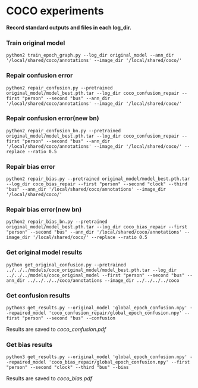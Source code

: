 # COCO experiments

**Record standard outputs and files in each log_dir.**

### Train original model
```
python2 train_epoch_graph.py --log_dir original_model --ann_dir '/local/shared/coco/annotations' --image_dir '/local/shared/coco/'
```

### Repair confusion error
```
python2 repair_confusion.py --pretrained original_model/model_best.pth.tar --log_dir coco_confusion_repair --first "person" --second "bus" --ann_dir '/local/shared/coco/annotations' --image_dir '/local/shared/coco/'
```

### Repair confusion error(new bn)
```
python2 repair_confusion_bn.py --pretrained original_model/model_best.pth.tar --log_dir coco_confusion_repair --first "person" --second "bus" --ann_dir '/local/shared/coco/annotations' --image_dir '/local/shared/coco/' --replace --ratio 0.5
```

### Repair bias error
```
python2 repair_bias.py --pretrained original_model/model_best.pth.tar --log_dir coco_bias_repair --first "person" --second "clock" --third "bus" --ann_dir '/local/shared/coco/annotations' --image_dir '/local/shared/coco/'
```

### Repair bias error(new bn)
```
python2 repair_bias_bn.py --pretrained original_model/model_best.pth.tar --log_dir coco_bias_repair --first "person" --second "bus" --ann_dir '/local/shared/coco/annotations' --image_dir '/local/shared/coco/' --replace --ratio 0.5
```


### Get original model results
```
python get_original_confusion.py --pretrained ../../../models/coco_original_model/model_best.pth.tar --log_dir ../../../models/coco_original_model --first "person" --second "bus" --ann_dir ../../../../coco/annotations --image_dir ../../../../coco
```

### Get confusion results
```
python3 get_results.py --original_model 'global_epoch_confusion.npy' --repaired_model 'coco_confusion_repair/global_epoch_confusion.npy' --first "person" --second "bus" --confusion
```
Results are saved to *coco_confusion.pdf*  

### Get bias results
```
python3 get_results.py --original_model 'global_epoch_confusion.npy' --repaired_model 'coco_bias_repair/global_epoch_confusion.npy' --first "person" --second "clock" --third "bus" --bias
```
Results are saved to *coco_bias.pdf*  
